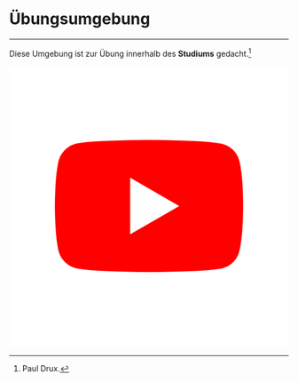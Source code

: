 # Übungsumgebung
***
Diese Umgebung ist zur Übung innerhalb des **Studiums** gedacht.[^1]

![alt text](/pictures/Youtube.svg.png)
[^1]: Paul Drux.
